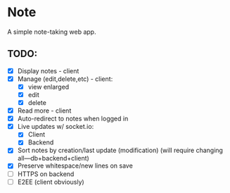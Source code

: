 # Note

A simple note-taking web app.

## TODO:
* [x] Display notes - client
* [x] Manage (edit,delete,etc) - client:
    * [x] view enlarged
    * [x] edit
    * [x] delete
* [x] Read more - client
* [x] Auto-redirect to notes when logged in
* [x] Live updates w/ socket.io:
    * [x] Client
    * [x] Backend
* [x] Sort notes by creation/last update (modification) (will require changing all—db+backend+client)
* [x] Preserve whitespace/new lines on save
* [ ] HTTPS on backend
* [ ] E2EE (client obviously)